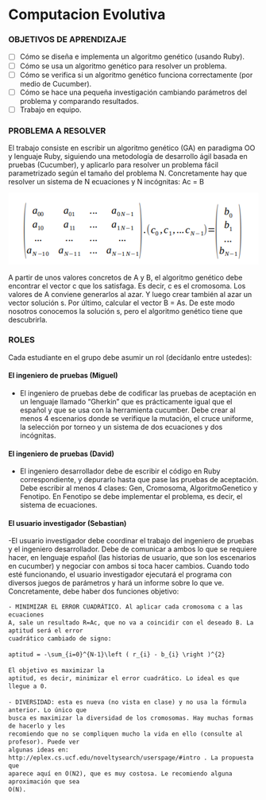 # Computacion Evolutiva

### OBJETIVOS DE APRENDIZAJE
  - [ ] Cómo se diseña e implementa un algoritmo genético (usando Ruby).
  - [ ] Cómo se usa un algoritmo genético para resolver un problema.
  - [ ] Cómo se verifica si un algoritmo genético funciona correctamente (por medio de Cucumber).
  - [ ] Cómo se hace una pequeña investigación cambiando parámetros del problema y comparando resultados.
  - [ ] Trabajo en equipo.

### PROBLEMA A RESOLVER
El trabajo consiste en escribir un algoritmo genético (GA) en paradigma OO y lenguaje Ruby,
siguiendo una metodología de desarrollo ágil basada en pruebas (Cucumber), y aplicarlo para resolver
un problema fácil parametrizado según el tamaño del problema N. Concretamente hay que resolver un
sistema de N ecuaciones y N incógnitas: Ac = B
 
 ![alt text](assets/prob1.png)

A partir de unos valores concretos de A y B, el algoritmo genético debe encontrar el vector c que los
satisfaga. Es decir, c es el cromosoma.
Los valores de A conviene generarlos al azar. Y luego crear también al azar un vector solución s. Por
último, calcular el vector B = As. De este modo nosotros conocemos la solución s, pero el algoritmo
genético tiene que descubrirla.


### ROLES
Cada estudiante en el grupo debe asumir un rol (decídanlo entre ustedes):
  
  #### El ingeniero de pruebas (Miguel)
  - El ingeniero de pruebas debe de codificar las pruebas de aceptación en un lenguaje llamado
  “Gherkin” que es prácticamente igual que el español y que se usa con la herramienta cucumber.
  Debe crear al menos 4 escenarios donde se verifique la mutación, el cruce uniforme, la
  selección por torneo y un sistema de dos ecuaciones y dos incógnitas.
  
 
  #### El ingeniero de pruebas (David)
  - El ingeniero desarrollador debe de escribir el código en Ruby correspondiente, y depurarlo
  hasta que pase las pruebas de aceptación. Debe escribir al menos 4 clases: Gen, Cromosoma,
  AlgoritmoGenetico y Fenotipo. En Fenotipo se debe implementar el problema, es decir, el
  sistema de ecuaciones.

  #### El usuario investigador (Sebastian)
  -El usuario investigador debe coordinar el trabajo del ingeniero de pruebas y el ingeniero
  desarrollador. Debe de comunicar a ambos lo que se requiere hacer, en lenguaje español (las
  historias de usuario, que son los escenarios en cucumber) y negociar con ambos si toca hacer
  cambios. Cuando todo esté funcionando, el usuario investigador ejecutará el programa con
  diversos juegos de parámetros y hará un informe sobre lo que ve. Concretamente, debe haber
  dos funciones objetivo:
  
    - MINIMIZAR EL ERROR CUADRÁTICO. Al aplicar cada cromosoma c a las ecuaciones
    A, sale un resultado R=Ac, que no va a coincidir con el deseado B. La aptitud será el error
    cuadrático cambiado de signo: 

    aptitud = -\sum_{i=0}^{N-1}\left ( r_{i} - b_{i} \right )^{2}
    
    El objetivo es maximizar la
    aptitud, es decir, minimizar el error cuadrático. Lo ideal es que llegue a 0.
    
    - DIVERSIDAD: esta es nueva (no vista en clase) y no usa la fórmula anterior. Lo único que
    busca es maximizar la diversidad de los cromosomas. Hay muchas formas de hacerlo y les
    recomiendo que no se compliquen mucho la vida en ello (consulte al profesor). Puede ver
    algunas ideas en: http://eplex.cs.ucf.edu/noveltysearch/userspage/#intro . La propuesta que
    aparece aquí en O(N2), que es muy costosa. Le recomiendo alguna aproximación que sea
    O(N).

